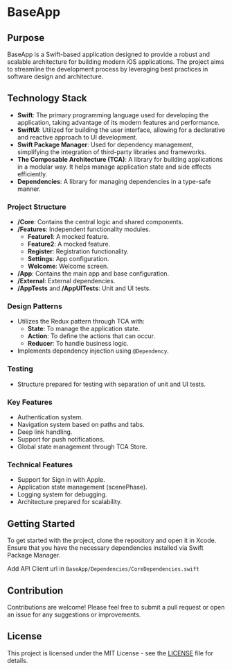 # BaseApp

## Purpose
BaseApp is a Swift-based application designed to provide a robust and scalable architecture for building modern iOS applications. The project aims to streamline the development process by leveraging best practices in software design and architecture.

## Technology Stack
- **Swift**: The primary programming language used for developing the application, taking advantage of its modern features and performance.
- **SwiftUI**: Utilized for building the user interface, allowing for a declarative and reactive approach to UI development.
- **Swift Package Manager**: Used for dependency management, simplifying the integration of third-party libraries and frameworks.
- **The Composable Architecture (TCA)**: A library for building applications in a modular way. It helps manage application state and side effects efficiently.
- **Dependencies**: A library for managing dependencies in a type-safe manner.

### Project Structure
- **/Core**: Contains the central logic and shared components.
- **/Features**: Independent functionality modules.
  - **Feature1**: A mocked feature.
  - **Feature2**: A mocked feature.
  - **Register**: Registration functionality.
  - **Settings**: App configuration.
  - **Welcome**: Welcome screen.
- **/App**: Contains the main app and base configuration.
- **/External**: External dependencies.
- **/AppTests** and **/AppUITests**: Unit and UI tests.

### Design Patterns
- Utilizes the Redux pattern through TCA with:
  - **State**: To manage the application state.
  - **Action**: To define the actions that can occur.
  - **Reducer**: To handle business logic.
- Implements dependency injection using `@Dependency`.

### Testing
- Structure prepared for testing with separation of unit and UI tests.

### Key Features
- Authentication system.
- Navigation system based on paths and tabs.
- Deep link handling.
- Support for push notifications.
- Global state management through TCA Store.

### Technical Features
- Support for Sign in with Apple.
- Application state management (scenePhase).
- Logging system for debugging.
- Architecture prepared for scalability.

## Getting Started
To get started with the project, clone the repository and open it in Xcode. Ensure that you have the necessary dependencies installed via Swift Package Manager.

Add API Client url in `BaseApp/Dependencies/CoreDependencies.swift`

## Contribution
Contributions are welcome! Please feel free to submit a pull request or open an issue for any suggestions or improvements.

## License
This project is licensed under the MIT License - see the [LICENSE](LICENSE) file for details.
